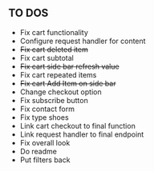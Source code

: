 ## TO DOS

- Fix cart functionality
- Configure request handler for content
- ~~Fix cart deleted item~~
- Fix cart subtotal
- ~~Fix cart side bar refresh value~~
- Fix cart repeated items
- ~~Fix cart Add Item on side bar~~
- Change checkout option
- Fix subscribe button
- Fix contact form
- Fix type shoes
- Link cart checkout to final function
- Link request handler to final endpoint
- Fix overall look
- Do readme
- Put filters back
